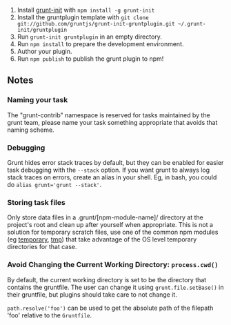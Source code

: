 1. Install [grunt-init](https://github.com/gruntjs/grunt-init) with `npm install -g grunt-init`
2. Install the gruntplugin template with `git clone git://github.com/gruntjs/grunt-init-gruntplugin.git ~/.grunt-init/gruntplugin`
3. Run `grunt-init gruntplugin` in an empty directory.
4. Run `npm install` to prepare the development environment.
5. Author your plugin.
6. Run `npm publish` to publish the grunt plugin to npm!

## Notes

### Naming your task

The "grunt-contrib" namespace is reserved for tasks maintained by the grunt team, please name your task something appropriate that avoids that naming scheme.

### Debugging
Grunt hides error stack traces by default, but they can be enabled for easier task debugging with the `--stack` option. If you want grunt to always log stack traces on errors, create an alias in your shell. Eg, in bash, you could do `alias grunt='grunt --stack'`.

### Storing task files

Only store data files in a .grunt/[npm-module-name]/ directory at the project's root and clean up after yourself when appropriate. This is not a solution for temporary scratch files, use one of the common npm modules (eg [temporary](https://npmjs.org/package/temporary), [tmp](https://npmjs.org/package/tmp)) that take advantage of the OS level temporary directories for that case.

### Avoid Changing the Current Working Directory: `process.cwd()`
By default, the current working directory is set to be the directory that contains the gruntfile. The user can change it using `grunt.file.setBase()` in their gruntfile, but plugins should take care to not change it.

`path.resolve('foo')` can be used to get the absolute path of the filepath 'foo' relative to the `Gruntfile`.